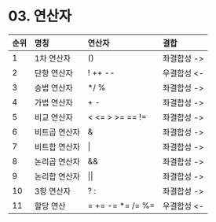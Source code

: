 # 03. 연산자

| **순위** | **명칭** | 연산자 | 결합 |
| :--- | :--- | :--- | :--- |
| 1 | 1차 연산자 | \(\) | 좌결합성 -&gt; |
| 2 | 단항 연산자 | ! ++ -- | 우결합성 &lt;- |
| 3 | 승법 연산자 | \*/ % | 좌결합성 -&gt; |
| 4 | 가법 연산자 | + - | 좌결합성 -&gt; |
| 5 | 비교 연산자 | &lt; &lt;= &gt; &gt;= == != | 좌결합성 -&gt; |
| 6 | 비트곱 연산자 | & | 좌결합성 -&gt; |
| 7 | 비트합 연산자 | \| | 좌결합성 -&gt; |
| 8 | 논리곱 연산자 | && | 좌결합성 -&gt; |
| 9 | 논리합 연산자 | \|\| | 좌결합성 -&gt; |
| 10 | 3항 연산자 | ? : | 좌결합성 -&gt; |
| 11 | 할당 연산 | = += -= \*= /= %= | 우결합성 &lt;- |

